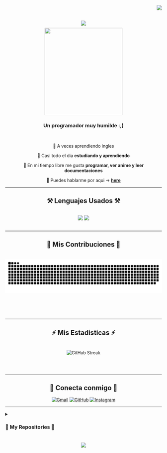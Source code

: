 <img align="right" src="https://visitor-badge.laobi.icu/badge?page_id=DariKawer.DariKawer" />

<h1 align="center">
    <img src="https://readme-typing-svg.herokuapp.com/?font=Righteous&size=35&center=true&vCenter=true&width=550&height=70&duration=4000&lines=Q+onda+papus!;+Yo+soy+Dari!;" />
    <br/>
    <img align="center" src="https://th.bing.com/th/id/OIP.ExdfXH4SRocjB3p0N79xpAHaIY?pid=ImgDet&rs=1" width="250"  height="280" />
</h1>

<h3 align="center">Un programador muy humilde :,)</h3>

<br/>

<div align="center">

 🤖 A veces aprendiendo ingles
 
 🔭 Casi todo el dia **estudiando y aprendiendo**
 
 🌱 En mi tiempo libre me gusta **programar, ver anime y leer documentaciones**

 💬 Puedes hablarme por aqui -> **[here](https://www.instagram.com/dari.kawer/)**
 
 </div>

 <hr/>
 
<h2 align="center">⚒️ Lenguajes Usados ⚒️</h2>
<br/>
<div align="center">
    <img src="https://skillicons.dev/icons?i=html,css,vscode,github,git,nodejs,python,javascript" />
    <img src="https://skillicons.dev/icons?i=mongodb,cpp,java,mysql" /><br>
</div>

<br/>
<hr/>

<div align="center">
  <h2>🐍 Mis Contribuciones 🐍</h2>
  <br>
  <img alt="snake eating my contributions" src="https://raw.githubusercontent.com/DariKawer/DariKawer/output/github-contribution-grid-snake.svg" />
  
  <br/><br/><br/>
</div>

<hr/>

<h2 align="center">⚡ Mis Estadisticas ⚡</h2>
<br>
<div align="center">
  <img src="https://streak-stats.demolab.com?user=DariKawer&theme=transparent&hide_border=true&locale=es&date_format=j%20M%5B%20Y%5D&card_width=550" alt="GitHub Streak"/>
  <br/>
</div>

<br/><br/>
<hr/>

<h2 align="center">🥳 Conecta conmigo 🥳</h2>
<p align="center">
	<a href="mailto:ahmed.ilovestarko@gmail.com"><img img src="https://img.shields.io/badge/gmail-%23EA4335.svg?style=plastic&logo=gmail&logoColor=white" alt="Gmail"/></a>
	<a href="https://github.com/DariKawer"><img src="https://img.shields.io/badge/github-%23181717.svg?style=plastic&logo=github&logoColor=white" alt="GitHub"/></a>
	<a href="https://www.instagram.com/dari.kawer/"><img src="https://img.shields.io/badge/instagram-%23E4405F.svg?style=plastic&logo=instagram&logoColor=white" alt="Instagram"/></a>
</p>

<hr/>

<details><summary><h3> 📂 My Repositories 📂</h3></summary>

----
	
<div>
  <p align="center">
	<a href="https://github.com/DariKawer/4SIS1A_Carballo_Guevara_Itan_2023">
      		<img src="https://github-readme-stats.vercel.app/api/pin/?username=DariKawer&repo=4SIS1A_Carballo_Guevara_Itan_2023&theme=tokyonight" alt="GitHub Stats" />
    	</a>
</p>
</div>
</details>

<h3 align="center">
    <img src="https://readme-typing-svg.herokuapp.com/?font=Righteous&size=25&center=true&vCenter=true&width=500&height=70&duration=4000&lines=Gracias+por+visitar+papu!+✌️;+Chaos!;+Cuidate!;Y+recuerda+no+copiar+y+pegar+papu+B)">
</h3>

<br/>
